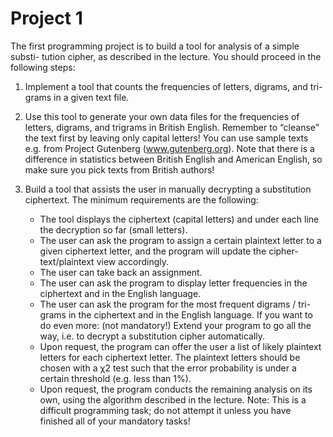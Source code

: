 Project 1
=========
The first programming project is to build a tool for analysis of a simple substi- tution cipher, as described in the lecture. You should proceed in the following steps:

 1. Implement a tool that counts the frequencies of letters, digrams, and tri- grams in a given text file.
 2. Use this tool to generate your own data files for the frequencies of letters, digrams, and trigrams in British English. Remember to “cleanse” the text first by leaving only capital letters! You can use sample texts e.g. from Project Gutenberg (www.gutenberg.org). Note that there is a difference in statistics between British English and American English, so make sure you pick texts from British authors!
 3. Build a tool that assists the user in manually decrypting a substitution ciphertext. The minimum requirements are the following:

	- The tool displays the ciphertext (capital letters) and under each line the decryption so far (small letters).
	- The user can ask the program to assign a certain plaintext letter to a given ciphertext letter, and the program will update the cipher- text/plaintext view accordingly.
	- The user can take back an assignment.
	- The user can ask the program to display letter frequencies in the ciphertext and in the English language.
	- The user can ask the program for the most frequent digrams / tri- grams in the ciphertext and in the English language. If you want to do even more: (not mandatory!) Extend your program to go all the way, i.e. to decrypt a substitution cipher automatically.
	- Upon request, the program can offer the user a list of likely plaintext letters for each ciphertext letter. The plaintext letters should be chosen with a χ2 test such that the error probability is under a certain threshold (e.g. less than 1%).
	- Upon request, the program conducts the remaining analysis on its own, using the algorithm described in the lecture.
	Note: This is a difficult programming task; do not attempt it unless you have finished all of your mandatory tasks!
